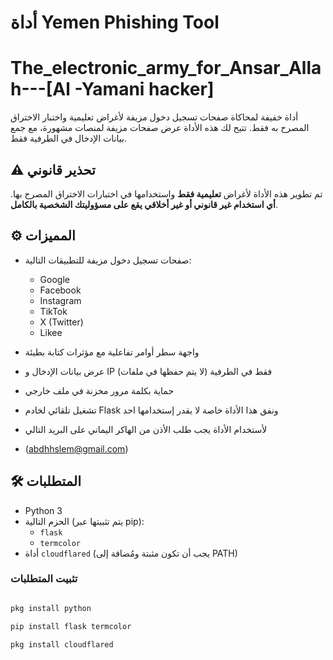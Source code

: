 # أداة Yemen Phishing Tool 
# The_electronic_army_for_Ansar_Allah---[Al -Yamani hacker]

أداة خفيفة لمحاكاة صفحات تسجيل دخول مزيفة لأغراض تعليمية واختبار الاختراق المصرح به فقط. تتيح لك هذه الأداة عرض صفحات مزيفة لمنصات مشهورة، مع جمع بيانات الإدخال في الطرفية فقط.

## ⚠️ تحذير قانوني

تم تطوير هذه الأداة لأغراض **تعليمية فقط** واستخدامها في اختبارات الاختراق المصرح بها. **أي استخدام غير قانوني أو غير أخلاقي يقع على مسؤوليتك الشخصية بالكامل**.

## ⚙️ المميزات

- صفحات تسجيل دخول مزيفة للتطبيقات التالية:
  - Google
  - Facebook
  - Instagram
  - TikTok
  - X (Twitter)
  - Likee
- واجهة سطر أوامر تفاعلية مع مؤثرات كتابة بطيئة
- عرض بيانات الإدخال و IP فقط في الطرفية (لا يتم حفظها في ملفات)
- حماية بكلمة مرور مخزنة في ملف خارجي
- تشغيل تلقائي لخادم Flask ونفق هذا الأداة خاصة لا يقدر إستخدامها احد
- لأستخدام الأداة يجب طلب الأذن من الهاكر اليماني على البريد التالي

- (abdhhslem@gmail.com)

## 🛠 المتطلبات

- Python 3
- الحزم التالية (يتم تثبيتها عبر pip):
  - `flask`
  - `termcolor`
- أداة `cloudflared` (يجب أن تكون مثبتة ومُضافة إلى PATH)

### تثبيت المتطلبات

```bash

pkg install python

pip install flask termcolor

pkg install cloudflared


